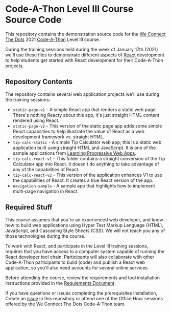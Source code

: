 # Code-A-Thon Level III Course Source Code

This repository contains the demonstration source code for the [We Connect The Dots](https://www.we-connect-the-dots.org/) 2021 [Code-A-Thon](https://www.we-connect-the-dots.org/2021-codeathon) Level III course. 

During the training sessions held during the week of January 17th (2021) we'll use these files to demonstrate different aspects of [React](https://reactjs.org/) development to help students get started with React development for their Code-A-Thon projects.

## Repository Contents

The repository contains several web application projects we'll use during the training sessions:

- `static-page-v1` - A simple React app that renders a static web page. There's nothing Reacty about this app, it's just straight HTML content rendered using React.
- `static-page-v2` - This version of the static page app adds some simple React capabilities to help illustrate the value of React as a web development framework vs. straight HTML. 
- `tip-calc-static` - A simple Tip Calculator web app; this is a static web application built using straight HTML and JavaScript. It is one of the sample applications from [Learning Progressive Web Apps](https://learningpwa.com). 
- `tip-calc-react-v1` - This folder contains a straight conversion of the Tip Calculator app into React. It doesn't do anything to take advantage of any of the capabilities of React.
- `tip-calc-react-v2` - This version of the application enhances V1 to use the capabilities of React. It creates a true React version of the app.
- `navigation-sample` - A sample app that highlights how to implement multi-page navigation in React. 

## Required Stuff

This course assumes that you're an experienced web developer, and know how to build web applications using Hyper Text Markup Language (HTML), JavaScript, and Cascading Style Sheets (CSS). We will not teach you any of those technologies during the course.

To work with React, and participate in the Level III training sessions, requires that you have access to a computer system capable of running the React developer tool chain. Participants will also collaborate with other Code-A-Thon participants to build (code) and publish a React web application, so you'll also need accounts for several online services. 

Before attending the course, review the requirements and tool installation instructions provided in the [Requiements Document](https://github.com/WCTD/code-a-thon-2021-level-3/blob/main/requirements.md). 

If you have questions or issues completing the prerequisites installation, Create an [issue](https://github.com/WCTD/code-a-thon-2021-level-3/issues) in this repository or attend one of the Office Hour sessions offered by the We Connect The Dots Code-A-Thon team. 